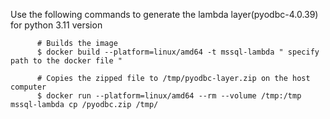 Use the following commands to generate the lambda layer(pyodbc-4.0.39) for python 3.11 version

          # Builds the image 
          $ docker build --platform=linux/amd64 -t mssql-lambda " specify path to the docker file "
          
          # Copies the zipped file to /tmp/pyodbc-layer.zip on the host computer
          $ docker run --platform=linux/amd64 --rm --volume /tmp:/tmp mssql-lambda cp /pyodbc.zip /tmp/
